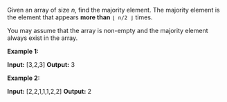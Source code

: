 
Given an array of size  _n_, find the majority element. The majority element is the element that appears  **more than**  `⌊ n/2 ⌋`  times.

You may assume that the array is non-empty and the majority element always exist in the array.

**Example 1:**

**Input:** [3,2,3]
**Output:** 3

**Example 2:**

**Input:** [2,2,1,1,1,2,2]
**Output:** 2